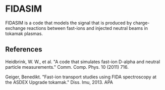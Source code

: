FIDASIM
=======
FIDASIM is a code that models the signal that is produced by charge-exchange reactions between fast-ions and injected neutral beams in tokamak plasmas. 

References
----------
Heidbrink, W. W., et al. "A code that simulates fast-ion D-alpha and neutral particle measurements." Comm. Comp. Phys. 10 (2011) 716.

Geiger, Benedikt. "Fast-ion transport studies using FIDA spectroscopy at the ASDEX Upgrade tokamak." Diss. lmu, 2013. APA	

